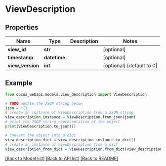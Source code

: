 # ViewDescription


## Properties

Name | Type | Description | Notes
------------ | ------------- | ------------- | -------------
**view_id** | **str** |  | [optional] 
**timestamp** | **datetime** |  | [optional] 
**view_version** | **int** |  | [optional] [default to 0]

## Example

```python
from opcua_webapi.models.view_description import ViewDescription

# TODO update the JSON string below
json = "{}"
# create an instance of ViewDescription from a JSON string
view_description_instance = ViewDescription.from_json(json)
# print the JSON string representation of the object
print(ViewDescription.to_json())

# convert the object into a dict
view_description_dict = view_description_instance.to_dict()
# create an instance of ViewDescription from a dict
view_description_from_dict = ViewDescription.from_dict(view_description_dict)
```
[[Back to Model list]](../README.md#documentation-for-models) [[Back to API list]](../README.md#documentation-for-api-endpoints) [[Back to README]](../README.md)


